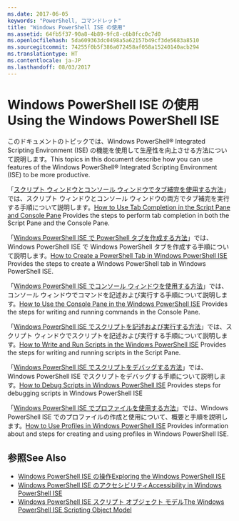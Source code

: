 ```yaml
---
ms.date: 2017-06-05
keywords: "PowerShell, コマンドレット"
title: "Windows PowerShell ISE の使用"
ms.assetid: 64fb5f37-90a8-4b89-9fc8-c6b8fcc0c7d0
ms.openlocfilehash: 5da609363dc0498a5a62157b49cf3de5683a8510
ms.sourcegitcommit: 74255f0b5f386a072458af058a15240140acb294
ms.translationtype: HT
ms.contentlocale: ja-JP
ms.lasthandoff: 08/03/2017
---
```

# <a name="using-the-windows-powershell-ise"></a><span data-ttu-id="d49c6-103">Windows PowerShell ISE の使用</span><span class="sxs-lookup"><span data-stu-id="d49c6-103">Using the Windows PowerShell ISE</span></span>
<span data-ttu-id="d49c6-104">このドキュメントのトピックでは、Windows PowerShell® Integrated Scripting Environment (ISE) の機能を使用して生産性を向上させる方法について説明します。</span><span class="sxs-lookup"><span data-stu-id="d49c6-104">This topics in this document describe how you can use features of the Windows PowerShell® Integrated Scripting Environment (ISE) to be more productive.</span></span>

<span data-ttu-id="d49c6-105">「[スクリプト ウィンドウとコンソール ウィンドウでタブ補完を使用する方法](How-to-Use-Tab-Completion-in-the-Script-Pane-and-Console-Pane.md)」では、スクリプト ウィンドウとコンソール ウィンドウの両方でタブ補完を実行する手順について説明します。</span><span class="sxs-lookup"><span data-stu-id="d49c6-105">[How to Use Tab Completion in the Script Pane and Console Pane](How-to-Use-Tab-Completion-in-the-Script-Pane-and-Console-Pane.md) Provides the steps to perform tab completion in both the Script Pane and the Console Pane.</span></span>

<span data-ttu-id="d49c6-106">「[Windows PowerShell ISE で PowerShell タブを作成する方法](How-to-Create-a-PowerShell-Tab-in-Windows-PowerShell-ISE.md)」では、Windows PowerShell ISE で Windows PowerShell タブを作成する手順について説明します。</span><span class="sxs-lookup"><span data-stu-id="d49c6-106">[How to Create a PowerShell Tab in Windows PowerShell ISE](How-to-Create-a-PowerShell-Tab-in-Windows-PowerShell-ISE.md) Provides the steps to create a Windows PowerShell tab in Windows PowerShell ISE.</span></span>

<span data-ttu-id="d49c6-107">「[Windows PowerShell ISE でコンソール ウィンドウを使用する方法](How-to-Use-the-Console-Pane-in-the-Windows-PowerShell-ISE.md)」では、コンソール ウィンドウでコマンドを記述および実行する手順について説明します。</span><span class="sxs-lookup"><span data-stu-id="d49c6-107">[How to Use the Console Pane in the Windows PowerShell ISE](How-to-Use-the-Console-Pane-in-the-Windows-PowerShell-ISE.md) Provides the steps for writing and running commands in the Console Pane.</span></span>

<span data-ttu-id="d49c6-108">「[Windows PowerShell ISE でスクリプトを記述および実行する方法](How-to-Write-and-Run-Scripts-in-the-Windows-PowerShell-ISE.md)」では、スクリプト ウィンドウでスクリプトを記述および実行する手順について説明します。</span><span class="sxs-lookup"><span data-stu-id="d49c6-108">[How to Write and Run Scripts in the Windows PowerShell ISE](How-to-Write-and-Run-Scripts-in-the-Windows-PowerShell-ISE.md) Provides the steps for writing and running scripts in the Script Pane.</span></span>

<span data-ttu-id="d49c6-109">「[Windows PowerShell ISE でスクリプトをデバッグする方法](How-to-Debug-Scripts-in-Windows-PowerShell-ISE.md)」では、Windows PowerShell ISE でスクリプトをデバッグする手順について説明します。</span><span class="sxs-lookup"><span data-stu-id="d49c6-109">[How to Debug Scripts in Windows PowerShell ISE](How-to-Debug-Scripts-in-Windows-PowerShell-ISE.md) Provides steps for debugging scripts in Windows PowerShell ISE</span></span>

<span data-ttu-id="d49c6-110">「[Windows PowerShell ISE でプロファイルを使用する方法](How-to-Use-Profiles-in-Windows-PowerShell-ISE.md)」では、Windows PowerShell ISE でのプロファイルの作成と使用について、概要と手順を説明します。</span><span class="sxs-lookup"><span data-stu-id="d49c6-110">[How to Use Profiles in Windows PowerShell ISE](How-to-Use-Profiles-in-Windows-PowerShell-ISE.md) Provides information about and steps for creating and using profiles in Windows PowerShell ISE.</span></span>

## <a name="see-also"></a><span data-ttu-id="d49c6-111">参照</span><span class="sxs-lookup"><span data-stu-id="d49c6-111">See Also</span></span>
- [<span data-ttu-id="d49c6-112">Windows PowerShell ISE の操作</span><span class="sxs-lookup"><span data-stu-id="d49c6-112">Exploring the Windows PowerShell ISE</span></span>](../../getting-started/fundamental/Exploring-the-Windows-PowerShell-ISE.md)
- [<span data-ttu-id="d49c6-113">Windows PowerShell ISE のアクセシビリティ</span><span class="sxs-lookup"><span data-stu-id="d49c6-113">Accessibility in Windows PowerShell ISE</span></span>](../../setup/Accessibility-in-Windows-PowerShell-ISE.md)
- [<span data-ttu-id="d49c6-114">Windows PowerShell ISE スクリプト オブジェクト モデル</span><span class="sxs-lookup"><span data-stu-id="d49c6-114">The Windows PowerShell ISE Scripting Object Model</span></span>](https://technet.microsoft.com/en-us/library/69b047d0-da79-413e-b948-8e45d05d1f85)

